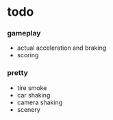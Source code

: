 # todo

### gameplay
* actual acceleration and braking
* scoring

### pretty
* tire smoke
* car shaking
* camera shaking
* scenery